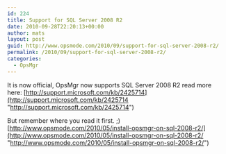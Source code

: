 ```yaml
---
id: 224
title: Support for SQL Server 2008 R2
date: 2010-09-28T22:20:13+00:00
author: mats
layout: post
guid: http://www.opsmode.com/2010/09/support-for-sql-server-2008-r2/
permalink: /2010/09/support-for-sql-server-2008-r2/
categories:
  - OpsMgr
---
```

It is now official, OpsMgr now supports SQL Server 2008 R2 read more here: [http://support.microsoft.com/kb/2425714](http://support.microsoft.com/kb/2425714 "http://support.microsoft.com/kb/2425714")

But remember where you read it first. ;) [http://www.opsmode.com/2010/05/install-opsmgr-on-sql-2008-r2/](http://www.opsmode.com/2010/05/install-opsmgr-on-sql-2008-r2/ "http://www.opsmode.com/2010/05/install-opsmgr-on-sql-2008-r2/")